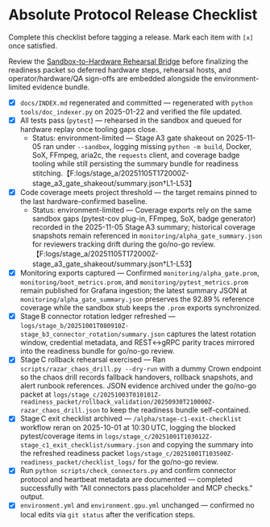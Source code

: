 # Absolute Protocol Release Checklist

Complete this checklist before tagging a release. Mark each item with `[x]` once satisfied.

Review the [Sandbox-to-Hardware Rehearsal Bridge](The_Absolute_Protocol.md#sandbox-to-hardware-rehearsal-bridge) before finalizing the readiness packet so deferred hardware steps, rehearsal hosts, and operator/hardware/QA sign-offs are embedded alongside the environment-limited evidence bundle.

- [x] `docs/INDEX.md` regenerated and committed — regenerated with `python tools/doc_indexer.py` on 2025-01-22 and verified the file updated.
- [x] All tests pass (`pytest`) — rehearsed in the sandbox and queued for hardware replay once tooling gaps close.
  - Status: environment-limited — Stage A3 gate shakeout on 2025-11-05 ran under `--sandbox`, logging missing `python -m build`, Docker, SoX, FFmpeg, aria2c, the `requests` client, and coverage badge tooling while still persisting the summary bundle for readiness stitching.【F:logs/stage_a/20251105T172000Z-stage_a3_gate_shakeout/summary.json†L1-L53】
- [x] Code coverage meets project threshold — the target remains pinned to the last hardware-confirmed baseline.
  - Status: environment-limited — Coverage exports rely on the same sandbox gaps (pytest-cov plug-in, FFmpeg, SoX, badge generator) recorded in the 2025-11-05 Stage A3 summary; historical coverage snapshots remain referenced in `monitoring/alpha_gate_summary.json` for reviewers tracking drift during the go/no-go review.【F:logs/stage_a/20251105T172000Z-stage_a3_gate_shakeout/summary.json†L1-L53】
- [x] Monitoring exports captured — Confirmed `monitoring/alpha_gate.prom`, `monitoring/boot_metrics.prom`, and `monitoring/pytest_metrics.prom` remain published for Grafana ingestion; the latest summary JSON at `monitoring/alpha_gate_summary.json` preserves the 92.89 % reference coverage while the sandbox stub keeps the `.prom` exports synchronized.
- [x] Stage B connector rotation ledger refreshed — `logs/stage_b/20251001T080910Z-stage_b3_connector_rotation/summary.json` captures the latest rotation window, credential metadata, and REST↔gRPC parity traces mirrored into the readiness bundle for go/no-go review.
- [x] Stage C rollback rehearsal exercised — Ran `scripts/razar_chaos_drill.py --dry-run` with a dummy Crown endpoint so the chaos drill records fallback handovers, rollback snapshots, and alert runbook references. JSON evidence archived under the go/no-go packet at `logs/stage_c/20251003T010101Z-readiness_packet/rollback_validation/20250930T210000Z-razar_chaos_drill.json` to keep the readiness bundle self-contained.
- [x] Stage C exit checklist archived — `/alpha/stage-c1-exit-checklist` workflow reran on 2025-10-01 at 10:30 UTC, logging the blocked pytest/coverage items in `logs/stage_c/20251001T103012Z-stage_c1_exit_checklist/summary.json` and copying the summary into the refreshed readiness packet `logs/stage_c/20251001T103500Z-readiness_packet/checklist_logs/` for the go/no-go review.
- [x] Run `python scripts/check_connectors.py` and confirm connector protocol and heartbeat metadata are documented — completed successfully with "All connectors pass placeholder and MCP checks." output.
- [x] `environment.yml` and `environment.gpu.yml` unchanged — confirmed no local edits via `git status` after the verification steps.
